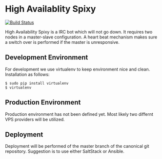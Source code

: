 # High Availablity Spixy

[![Build Status](https://travis-ci.org/mindjiver/HA-Spixy.png?branch=add-readme-and-travis)](https://travis-ci.org/mindjiver/HA-Spixy)

High Availability Spixy is a IRC bot which will not go down. It
requires two nodes in a master-slave configuration. A heart beat
mechanism makes sure a switch over is performed if the master is
unresponsive.

## Development Environment

For development we use virtualenv to keep environment nice and
clean. Installation as follows:

    $ sudo pip install virtualenv
    $ virtualenv

## Production Environment

Production environment has not been defined yet. Most likely two
differnt VPS providers will be utilized.

## Deployment

Deployment will be performed of the master branch of the canonical git
repository. Suggestion is to use either SaltStack or Ansible.

